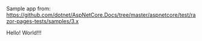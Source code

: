 Sample app from: https://github.com/dotnet/AspNetCore.Docs/tree/master/aspnetcore/test/razor-pages-tests/samples/3.x 

Hello! World!!!